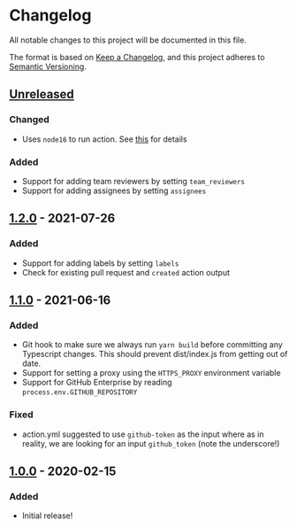 # Changelog

All notable changes to this project will be documented in this file.

The format is based on [Keep a Changelog](https://keepachangelog.com/en/1.0.0/),
and this project adheres to [Semantic Versioning](https://semver.org/spec/v2.0.0.html).

## [Unreleased]

### Changed

- Uses `node16` to run action. See [this](https://github.blog/changelog/2022-09-22-github-actions-all-actions-will-begin-running-on-node16-instead-of-node12/) for details

### Added

- Support for adding team reviewers by setting `team_reviewers`
- Support for adding assignees by setting `assignees`

## [1.2.0] - 2021-07-26

### Added

- Support for adding labels by setting `labels`
- Check for existing pull request and `created` action output

## [1.1.0] - 2021-06-16

### Added

- Git hook to make sure we always run `yarn build` before committing any Typescript changes. This should prevent dist/index.js from getting out of date.
- Support for setting a proxy using the `HTTPS_PROXY` environment variable
- Support for GitHub Enterprise by reading `process.env.GITHUB_REPOSITORY`

### Fixed

- action.yml suggested to use `github-token` as the input where as in reality, we are looking for an input `github_token` (note the underscore!)

## [1.0.0] - 2020-02-15

### Added

- Initial release!

[Unreleased]: https://github.com/thomaseizinger/create-pull-request/compare/1.2.0...HEAD
[1.2.0]: https://github.com/thomaseizinger/create-pull-request/compare/1.1.0...1.2.0
[1.1.0]: https://github.com/thomaseizinger/create-pull-request/compare/1.0.0...1.1.0
[1.0.0]: https://github.com/thomaseizinger/create-pull-request/compare/92284b92aff90f2100e022ed93d6e485240e8a36...1.0.0

